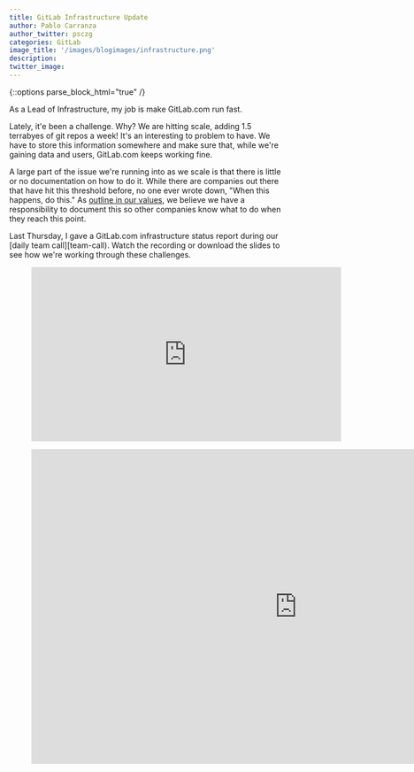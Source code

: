 ```yaml
---
title: GitLab Infrastructure Update
author: Pablo Carranza
author_twitter: psczg
categories: GitLab
image_title: '/images/blogimages/infrastructure.png'
description: 
twitter_image:
---
```


{::options parse_block_html="true" /}

As a Lead of Infrastructure, my job is make GitLab.com run fast. 

Lately, it'e been a challenge. Why? We are hitting scale, adding 1.5 terrabyes of git repos a week! It's an interesting to problem to have. We have to store this information somewhere and make sure that, while we're gaining data and users, GitLab.com keeps working fine. 

A large part of the issue we're running into as we scale is that there is little or no documentation on how to do it. While there are companies out there that have hit this threshold before, no one ever wrote down, "When this happens, do this." As [outline in our values][values], we believe we have a responsibility to document this so other companies know what to do when they reach this point.

Last Thursday, I gave a GitLab.com infrastructure status report during our [daily team call][team-call). Watch the recording or download the slides to see how we're working through these challenges. 

<!-- More -->

<!-- blank line -->
<figure class="video_container">
  <iframe width="560" height="315" src="https://www.youtube.com/embed/kN-HcObb9zo" frameborder="0" allowfullscreen></iframe>
</figure>
<!-- blank line -->

<figure class="video_container">
  <iframe src="https://docs.google.com/presentation/d/11rCsJM41WAETPWqtWgfIxgfPRBQB4m037aZpgsGpzkk/embed?start=false&loop=false&delayms=5000" frameborder="0" width="960" height="569" allowfullscreen="true" mozallowfullscreen="true" webkitallowfullscreen="true"></iframe>
</figure>

<!-- identifiers --> 
[team-call]: https://about.gitlab.com/handbook/#team-call
[values]: https://about.gitlab.com/handbook/#values

